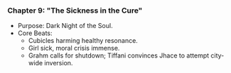 ### Chapter 9: "The Sickness in the Cure"
* Purpose: Dark Night of the Soul.
* Core Beats:
    - Cubicles harming healthy resonance.
    - Girl sick, moral crisis immense.
    - Grahm calls for shutdown; Tiffani convinces Jhace to attempt city-wide inversion.
